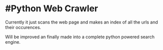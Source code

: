 #Python Web Crawler
===============
Currently it just scans the web page and makes an index of all the urls and their occurences.

Will be improved an finally made into a complete python powered search engine.


